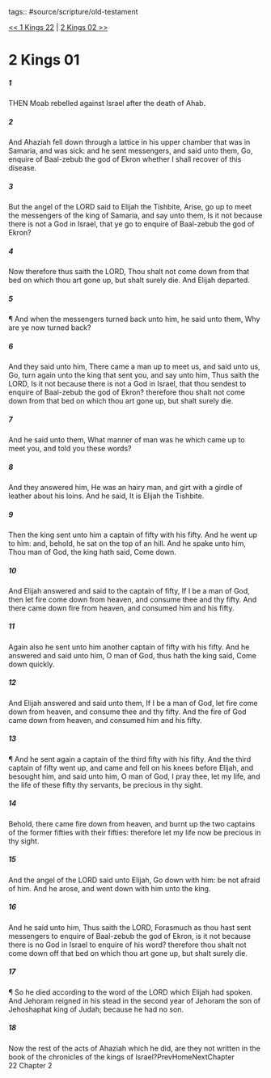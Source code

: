 tags:: #source/scripture/old-testament

[<< 1 Kings 22](/Old_Testament/11_1_Kings/1_Kings_22.md) | [2 Kings 02 >>](/Old_Testament/12_2_Kings/2_Kings_02.md)

# 2 Kings 01

##### 1

THEN Moab rebelled against Israel after the death of Ahab.

##### 2

And Ahaziah fell down through a lattice in his upper chamber that was in Samaria, and was sick: and he sent messengers, and said unto them, Go, enquire of Baal-zebub the god of Ekron whether I shall recover of this disease.

##### 3

But the angel of the LORD said to Elijah the Tishbite, Arise, go up to meet the messengers of the king of Samaria, and say unto them, Is it not because there is not a God in Israel, that ye go to enquire of Baal-zebub the god of Ekron?

##### 4

Now therefore thus saith the LORD, Thou shalt not come down from that bed on which thou art gone up, but shalt surely die. And Elijah departed.

##### 5

¶ And when the messengers turned back unto him, he said unto them, Why are ye now turned back?

##### 6

And they said unto him, There came a man up to meet us, and said unto us, Go, turn again unto the king that sent you, and say unto him, Thus saith the LORD, Is it not because there is not a God in Israel, that thou sendest to enquire of Baal-zebub the god of Ekron? therefore thou shalt not come down from that bed on which thou art gone up, but shalt surely die.

##### 7

And he said unto them, What manner of man was he which came up to meet you, and told you these words?

##### 8

And they answered him, He was an hairy man, and girt with a girdle of leather about his loins. And he said, It is Elijah the Tishbite.

##### 9

Then the king sent unto him a captain of fifty with his fifty. And he went up to him: and, behold, he sat on the top of an hill. And he spake unto him, Thou man of God, the king hath said, Come down.

##### 10

And Elijah answered and said to the captain of fifty, If I be a man of God, then let fire come down from heaven, and consume thee and thy fifty. And there came down fire from heaven, and consumed him and his fifty.

##### 11

Again also he sent unto him another captain of fifty with his fifty. And he answered and said unto him, O man of God, thus hath the king said, Come down quickly.

##### 12

And Elijah answered and said unto them, If I be a man of God, let fire come down from heaven, and consume thee and thy fifty. And the fire of God came down from heaven, and consumed him and his fifty.

##### 13

¶ And he sent again a captain of the third fifty with his fifty. And the third captain of fifty went up, and came and fell on his knees before Elijah, and besought him, and said unto him, O man of God, I pray thee, let my life, and the life of these fifty thy servants, be precious in thy sight.

##### 14

Behold, there came fire down from heaven, and burnt up the two captains of the former fifties with their fifties: therefore let my life now be precious in thy sight.

##### 15

And the angel of the LORD said unto Elijah, Go down with him: be not afraid of him. And he arose, and went down with him unto the king.

##### 16

And he said unto him, Thus saith the LORD, Forasmuch as thou hast sent messengers to enquire of Baal-zebub the god of Ekron, is it not because there is no God in Israel to enquire of his word? therefore thou shalt not come down off that bed on which thou art gone up, but shalt surely die.

##### 17

¶ So he died according to the word of the LORD which Elijah had spoken. And Jehoram reigned in his stead in the second year of Jehoram the son of Jehoshaphat king of Judah; because he had no son.

##### 18

Now the rest of the acts of Ahaziah which he did, are they not written in the book of the chronicles of the kings of Israel?PrevHomeNextChapter 22&nbsp;Chapter 2
